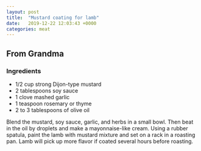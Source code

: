 ```yaml
---
layout: post
title:  "Mustard coating for lamb"
date:   2019-12-22 12:03:43 +0000
categories: meat
---
```


## From Grandma
### Ingredients
* 1/2 cup strong Dijon-type mustard
* 2 tablespoons soy sauce
* 1 clove mashed garlic
* 1 teaspoon rosemary or thyme
* 2 to 3 tablespoons of olive oil


Blend the mustard, soy sauce, garlic, and herbs in a small bowl. Then beat in the oil by droplets and make a mayonnaise-like cream. Using a rubber spatula, paint the lamb with mustard mixture and set on a rack in a roasting pan. Lamb will pick up more flavor if coated several hours before roasting.
